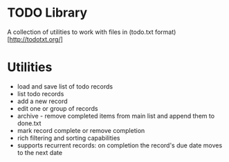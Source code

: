 # TODO Library

A collection of utilities to work with files in (todo.txt format)[http://todotxt.org/]

# Utilities

* load and save list of todo records
* list todo records
* add a new record
* edit one or group of records
* archive - remove completed items from  main list and append them to done.txt
* mark record complete or remove completion
* rich filtering and sorting capabilities
* supports recurrent records: on completion the record's due date moves to the next date
